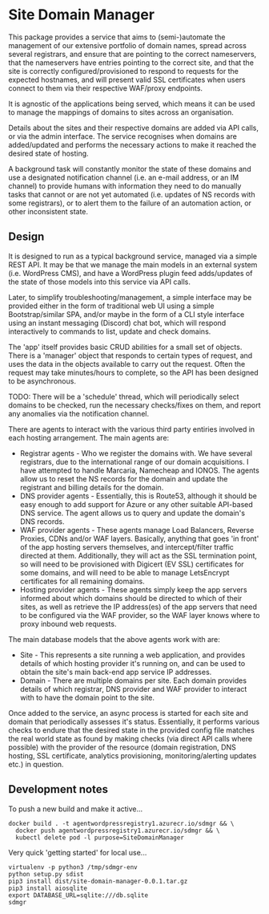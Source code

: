 # Site Domain Manager

This package provides a service that aims to (semi-)automate the management of our extensive portfolio of domain names, spread across several registrars, and ensure that are pointing to the correct nameservers, that the nameservers have entries pointing to the correct site, and that the site is correctly configured/provisioned to respond to requests for the expected hostnames, and will present valid SSL certificates when users connect to them via their respective WAF/proxy endpoints.

It is agnostic of the applications being served, which means it can be used to manage the mappings of domains to sites across an organisation.

Details about the sites and their respective domains are added via API calls, or via the admin interface. The service recognises when domains are added/updated and performs the necessary actions to make it reached the desired state of hosting.

A background task will constantly monitor the state of these domains and use a designated notification channel (i.e. an e-mail address, or an IM channel) to provide humans with information they need to do manually tasks that cannot or are not yet automated (i.e. updates of NS records with some registrars), or to alert them to the failure of an automation action, or other inconsistent state.

## Design

It is designed to run as a typical background service, managed via a simple REST API. It may be that we manage the main models in an external system (i.e. WordPress CMS), and have a WordPress plugin feed adds/updates of the state of those models into this service via API calls.

Later, to simplify troubleshooting/management, a simple interface may be provided either in the form of traditional web UI using a simple Bootstrap/similar SPA, and/or maybe in the form of a CLI style interface using an instant messaging (Discord) chat bot, which will respond interactively to commands to list, update and check domains.

The 'app' itself provides basic CRUD abilities for a small set of objects. There is a 'manager' object that responds to certain types of request, and uses the data in the objects available to carry out the request. Often the request may take minutes/hours to complete, so the API has been designed to be asynchronous.

TODO: There will be a 'schedule' thread, which will periodically select domains to be checked, run the necessary checks/fixes on them, and report any anomalies via the notification channel.

There are agents to interact with the various third party entiries involved in each hosting arrangement. The main agents are:

* Registrar agents - Who we register the domains with. We have several registrars, due to the international range of our domain acquisitions. I have attempted to handle Marcaria, Namecheap and IONOS. The agents allow us to reset the NS records for the domain and update the registrant and billing details for the domain.
* DNS provider agents - Essentially, this is Route53, although it should be easy enough to add support for Azure or any other suitable API-based DNS service. The agent allows us to query and update the domain's DNS records.
* WAF provider agents - These agents manage Load Balancers, Reverse Proxies, CDNs and/or WAF layers. Basically, anything that goes 'in front' of the app hosting servers themselves, and intercept/filter traffic directed at them. Additionally, they will act as the SSL termination point, so will need to be provisioned with Digicert (EV SSL) certificates for some domains, and will need to be able to manage LetsEncrypt certificates for all remaining domains.
* Hosting provider agents - These agents simply keep the app servers informed about which domains should be directed to which of their sites, as well as retrieve the IP address(es) of the app servers that need to be configured via the WAF provider, so the WAF layer knows where to proxy inbound web requests.

The main database models that the above agents work with are:

* Site - This represents a site running a web application, and provides details of which hosting provider it's running on, and can be used to obtain the site's main back-end app service IP addresses.
* Domain - There are multiple domains per site. Each domain provides details of which registrar, DNS provider and WAF provider to interact with to have the domain point to the site.

Once added to the service, an async process is started for each site and domain that periodically assesses it's status. Essentially, it performs various checks to endure that the desired state in the provided config file matches the real world state as found by making checks (via direct API calls where possible) with the provider of the resource (domain registration, DNS hosting, SSL certificate, analytics provisioning, monitoring/alerting updates etc.) in question.


## Development notes

To push a new build and make it active...

```
docker build . -t agentwordpressregistry1.azurecr.io/sdmgr && \
  docker push agentwordpressregistry1.azurecr.io/sdmgr && \
  kubectl delete pod -l purpose=SiteDomainManager
```

Very quick 'getting started' for local use...

```
virtualenv -p python3 /tmp/sdmgr-env
python setup.py sdist
pip3 install dist/site-domain-manager-0.0.1.tar.gz
pip3 install aiosqlite
export DATABASE_URL=sqlite:///db.sqlite
sdmgr
```
